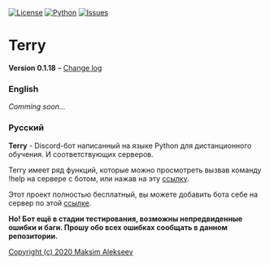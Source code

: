 [![License](https://img.shields.io/github/license/onixuniverse/terry-bot)](https://www.apache.org/licenses/LICENSE-2.0)
[![Python](https://img.shields.io/badge/python-3.8-blue.svg)](https://python.org)
[![Issues](https://img.shields.io/github/issues/onixuniverse/terry-bot)](https://github.com/onixuniverse/terry-bot/issues)

# Terry
**Version 0.1.18** – [Change log](CHANGELOG.md)

### English
_Comming soon..._

### Русский
**Terry** - Discord-бот написанный на языке Python для дистанционного обучения. И соответствующих серверов.

Terry имеет ряд функций, которые можно просмотреть вызвав команду  !help  на сервере с ботом, или нажав на эту [ссылку](docs/help.md).

Этот проект полностью бесплатный, вы можете добавить бота себе на сервер по этой [ссылке](https://discord.com/api/oauth2/authorize?client_id=663412377693454336&permissions=8&scope=bot).

**Но! Бот ещё в стадии тестирования, возможны непредвиденные ошибки и баги. Прошу обо всех ошибках сообщать в данном репозитории.**

[Copyright (c) 2020 Maksim Alekseev](LICENSE)